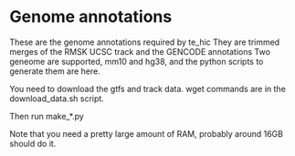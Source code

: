 
# Genome annotations

These are the genome annotations required by te_hic
They are trimmed merges of the RMSK UCSC track and the GENCODE annotations
Two geneome are supported, mm10 and hg38, and the python scripts to generate them are here.

You need to download the gtfs and track data. wget commands are in the download_data.sh script.

Then run make_*.py

Note that you need a pretty large amount of RAM, probably around 16GB should do it.



